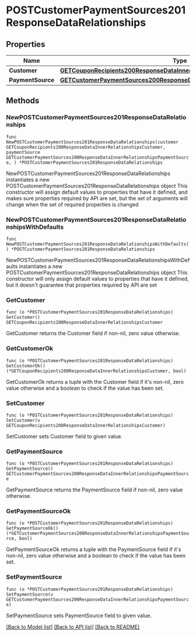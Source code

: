 # POSTCustomerPaymentSources201ResponseDataRelationships

## Properties

Name | Type | Description | Notes
------------ | ------------- | ------------- | -------------
**Customer** | [**GETCouponRecipients200ResponseDataInnerRelationshipsCustomer**](GETCouponRecipients200ResponseDataInnerRelationshipsCustomer.md) |  | 
**PaymentSource** | [**GETCustomerPaymentSources200ResponseDataInnerRelationshipsPaymentSource**](GETCustomerPaymentSources200ResponseDataInnerRelationshipsPaymentSource.md) |  | 

## Methods

### NewPOSTCustomerPaymentSources201ResponseDataRelationships

`func NewPOSTCustomerPaymentSources201ResponseDataRelationships(customer GETCouponRecipients200ResponseDataInnerRelationshipsCustomer, paymentSource GETCustomerPaymentSources200ResponseDataInnerRelationshipsPaymentSource, ) *POSTCustomerPaymentSources201ResponseDataRelationships`

NewPOSTCustomerPaymentSources201ResponseDataRelationships instantiates a new POSTCustomerPaymentSources201ResponseDataRelationships object
This constructor will assign default values to properties that have it defined,
and makes sure properties required by API are set, but the set of arguments
will change when the set of required properties is changed

### NewPOSTCustomerPaymentSources201ResponseDataRelationshipsWithDefaults

`func NewPOSTCustomerPaymentSources201ResponseDataRelationshipsWithDefaults() *POSTCustomerPaymentSources201ResponseDataRelationships`

NewPOSTCustomerPaymentSources201ResponseDataRelationshipsWithDefaults instantiates a new POSTCustomerPaymentSources201ResponseDataRelationships object
This constructor will only assign default values to properties that have it defined,
but it doesn't guarantee that properties required by API are set

### GetCustomer

`func (o *POSTCustomerPaymentSources201ResponseDataRelationships) GetCustomer() GETCouponRecipients200ResponseDataInnerRelationshipsCustomer`

GetCustomer returns the Customer field if non-nil, zero value otherwise.

### GetCustomerOk

`func (o *POSTCustomerPaymentSources201ResponseDataRelationships) GetCustomerOk() (*GETCouponRecipients200ResponseDataInnerRelationshipsCustomer, bool)`

GetCustomerOk returns a tuple with the Customer field if it's non-nil, zero value otherwise
and a boolean to check if the value has been set.

### SetCustomer

`func (o *POSTCustomerPaymentSources201ResponseDataRelationships) SetCustomer(v GETCouponRecipients200ResponseDataInnerRelationshipsCustomer)`

SetCustomer sets Customer field to given value.


### GetPaymentSource

`func (o *POSTCustomerPaymentSources201ResponseDataRelationships) GetPaymentSource() GETCustomerPaymentSources200ResponseDataInnerRelationshipsPaymentSource`

GetPaymentSource returns the PaymentSource field if non-nil, zero value otherwise.

### GetPaymentSourceOk

`func (o *POSTCustomerPaymentSources201ResponseDataRelationships) GetPaymentSourceOk() (*GETCustomerPaymentSources200ResponseDataInnerRelationshipsPaymentSource, bool)`

GetPaymentSourceOk returns a tuple with the PaymentSource field if it's non-nil, zero value otherwise
and a boolean to check if the value has been set.

### SetPaymentSource

`func (o *POSTCustomerPaymentSources201ResponseDataRelationships) SetPaymentSource(v GETCustomerPaymentSources200ResponseDataInnerRelationshipsPaymentSource)`

SetPaymentSource sets PaymentSource field to given value.



[[Back to Model list]](../README.md#documentation-for-models) [[Back to API list]](../README.md#documentation-for-api-endpoints) [[Back to README]](../README.md)


